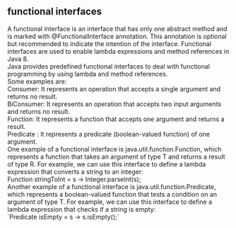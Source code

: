 ## functional interfaces

<div>
<div>
A functional interface is an interface that has only one abstract method and is marked with @FunctionalInterface annotation. This annotation is optional but recommended to indicate the intention of the interface. 
Functional interfaces are used to enable lambda expressions and method references in Java 8.
</div>
<div>
Java provides predefined functional interfaces to deal with functional programming by using lambda and method references.  <br>
Some examples are: <br>
Consumer<T>: It represents an operation that accepts a single argument and returns no result. <br>
BiConsumer<T,U>: It represents an operation that accepts two input arguments and returns no result. <br>
Function<T,R>: It represents a function that accepts one argument and returns a result. <br>
Predicate <T>: It represents a predicate (boolean-valued function) of one argument. <br>
</div>

<div>
One example of a functional interface is java.util.function.Function<T, R>, which represents a function that takes an argument of type T and returns a result of type R. For example, we can use this interface to define a lambda expression that converts a string to an integer:<br>
Function<String, Integer> stringToInt = s -> Integer.parseInt(s);
</div>

<div>
Another example of a functional interface is java.util.function.Predicate<T>, which represents a boolean-valued function that tests a condition on an argument of type T. For example, we can use this interface to define a lambda expression that checks if a string is empty:<br>
`Predicate<String> isEmpty = s -> s.isEmpty();`
</div>
</div>
